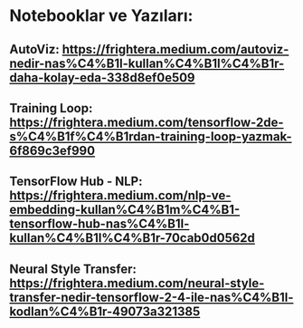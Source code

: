 # Notebooklar ve Yazıları:

## AutoViz: https://frightera.medium.com/autoviz-nedir-nas%C4%B1l-kullan%C4%B1l%C4%B1r-daha-kolay-eda-338d8ef0e509

## Training Loop: https://frightera.medium.com/tensorflow-2de-s%C4%B1f%C4%B1rdan-training-loop-yazmak-6f869c3ef990

## TensorFlow Hub - NLP: https://frightera.medium.com/nlp-ve-embedding-kullan%C4%B1m%C4%B1-tensorflow-hub-nas%C4%B1l-kullan%C4%B1l%C4%B1r-70cab0d0562d

## Neural Style Transfer: https://frightera.medium.com/neural-style-transfer-nedir-tensorflow-2-4-ile-nas%C4%B1l-kodlan%C4%B1r-49073a321385
